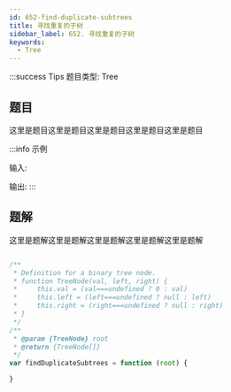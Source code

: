 ```yaml
---
id: 652-find-duplicate-subtrees
title: 寻找重复的子树
sidebar_label: 652. 寻找重复的子树
keywords:
  - Tree
---
```


:::success Tips
题目类型: Tree

## 题目

这里是题目这里是题目这里是题目这里是题目这里是题目

:::info 示例

输入:

输出:
:::

## 题解

这里是题解这里是题解这里是题解这里是题解这里是题解

```ts

/**
 * Definition for a binary tree node.
 * function TreeNode(val, left, right) {
 *     this.val = (val===undefined ? 0 : val)
 *     this.left = (left===undefined ? null : left)
 *     this.right = (right===undefined ? null : right)
 * }
 */
/**
 * @param {TreeNode} root
 * @return {TreeNode[]}
 */
var findDuplicateSubtrees = function (root) {

}

```
